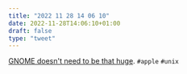 ```yaml
---
title: "2022 11 28 14 06 10"
date: 2022-11-28T14:06:10+01:00
draft: false
type: "tweet"
---
```

[GNOME doesn't need to be that huge](https://andreyorst.gitlab.io/posts/2022-10-07-gnome-doesnt-need-to-be-that-huge/). `#apple` `#unix`
